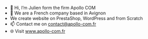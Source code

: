 - 👋 Hi, I’m Julien form the firm Apollo COM
- 👀 We are a French company based in Avignon
- We create website on PrestaShop, WordPress and from Scratch
- 📫 Contact me on contact@apollo-com.fr
- 🌐 Visit www.apollo-com.fr

<!---
Apollo-com/Apollo-com is a ✨ special ✨ repository because its `README.md` (this file) appears on your GitHub profile.
You can click the Preview link to take a look at your changes.
--->
